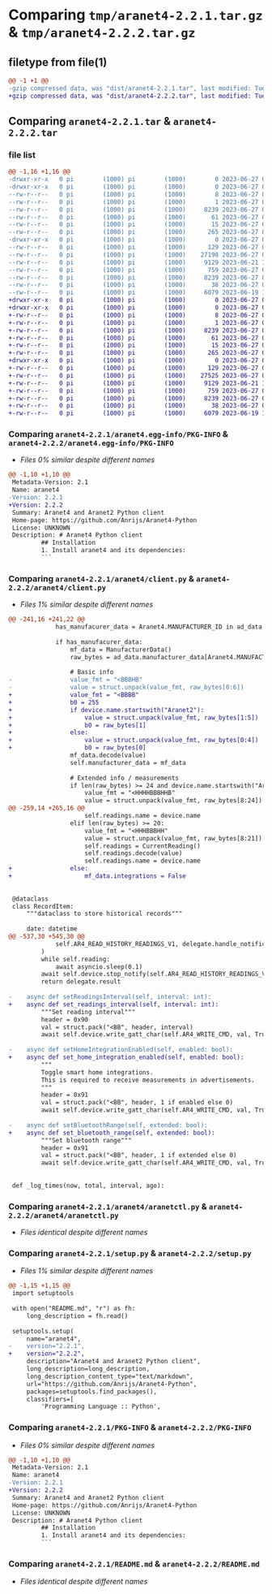 # Comparing `tmp/aranet4-2.2.1.tar.gz` & `tmp/aranet4-2.2.2.tar.gz`

## filetype from file(1)

```diff
@@ -1 +1 @@
-gzip compressed data, was "dist/aranet4-2.2.1.tar", last modified: Tue Jun 27 05:09:49 2023, max compression
+gzip compressed data, was "dist/aranet4-2.2.2.tar", last modified: Tue Jun 27 06:23:34 2023, max compression
```

## Comparing `aranet4-2.2.1.tar` & `aranet4-2.2.2.tar`

### file list

```diff
@@ -1,16 +1,16 @@
-drwxr-xr-x   0 pi        (1000) pi        (1000)        0 2023-06-27 05:09:49.000000 aranet4-2.2.1/
-drwxr-xr-x   0 pi        (1000) pi        (1000)        0 2023-06-27 05:09:49.000000 aranet4-2.2.1/aranet4.egg-info/
--rw-r--r--   0 pi        (1000) pi        (1000)        8 2023-06-27 05:09:48.000000 aranet4-2.2.1/aranet4.egg-info/top_level.txt
--rw-r--r--   0 pi        (1000) pi        (1000)        1 2023-06-27 05:09:48.000000 aranet4-2.2.1/aranet4.egg-info/dependency_links.txt
--rw-r--r--   0 pi        (1000) pi        (1000)     8239 2023-06-27 05:09:48.000000 aranet4-2.2.1/aranet4.egg-info/PKG-INFO
--rw-r--r--   0 pi        (1000) pi        (1000)       61 2023-06-27 05:09:48.000000 aranet4-2.2.1/aranet4.egg-info/entry_points.txt
--rw-r--r--   0 pi        (1000) pi        (1000)       15 2023-06-27 05:09:48.000000 aranet4-2.2.1/aranet4.egg-info/requires.txt
--rw-r--r--   0 pi        (1000) pi        (1000)      265 2023-06-27 05:09:48.000000 aranet4-2.2.1/aranet4.egg-info/SOURCES.txt
-drwxr-xr-x   0 pi        (1000) pi        (1000)        0 2023-06-27 05:09:49.000000 aranet4-2.2.1/aranet4/
--rw-r--r--   0 pi        (1000) pi        (1000)      129 2023-06-27 05:03:48.000000 aranet4-2.2.1/aranet4/__init__.py
--rw-r--r--   0 pi        (1000) pi        (1000)    27198 2023-06-27 05:02:15.000000 aranet4-2.2.1/aranet4/client.py
--rw-r--r--   0 pi        (1000) pi        (1000)     9129 2023-06-21 19:45:41.000000 aranet4-2.2.1/aranet4/aranetctl.py
--rw-r--r--   0 pi        (1000) pi        (1000)      759 2023-06-27 05:03:53.000000 aranet4-2.2.1/setup.py
--rw-r--r--   0 pi        (1000) pi        (1000)     8239 2023-06-27 05:09:49.000000 aranet4-2.2.1/PKG-INFO
--rw-r--r--   0 pi        (1000) pi        (1000)       38 2023-06-27 05:09:49.000000 aranet4-2.2.1/setup.cfg
--rw-r--r--   0 pi        (1000) pi        (1000)     6079 2023-06-19 17:40:33.000000 aranet4-2.2.1/README.md
+drwxr-xr-x   0 pi        (1000) pi        (1000)        0 2023-06-27 06:23:34.000000 aranet4-2.2.2/
+drwxr-xr-x   0 pi        (1000) pi        (1000)        0 2023-06-27 06:23:34.000000 aranet4-2.2.2/aranet4.egg-info/
+-rw-r--r--   0 pi        (1000) pi        (1000)        8 2023-06-27 06:23:33.000000 aranet4-2.2.2/aranet4.egg-info/top_level.txt
+-rw-r--r--   0 pi        (1000) pi        (1000)        1 2023-06-27 06:23:33.000000 aranet4-2.2.2/aranet4.egg-info/dependency_links.txt
+-rw-r--r--   0 pi        (1000) pi        (1000)     8239 2023-06-27 06:23:33.000000 aranet4-2.2.2/aranet4.egg-info/PKG-INFO
+-rw-r--r--   0 pi        (1000) pi        (1000)       61 2023-06-27 06:23:33.000000 aranet4-2.2.2/aranet4.egg-info/entry_points.txt
+-rw-r--r--   0 pi        (1000) pi        (1000)       15 2023-06-27 06:23:33.000000 aranet4-2.2.2/aranet4.egg-info/requires.txt
+-rw-r--r--   0 pi        (1000) pi        (1000)      265 2023-06-27 06:23:33.000000 aranet4-2.2.2/aranet4.egg-info/SOURCES.txt
+drwxr-xr-x   0 pi        (1000) pi        (1000)        0 2023-06-27 06:23:34.000000 aranet4-2.2.2/aranet4/
+-rw-r--r--   0 pi        (1000) pi        (1000)      129 2023-06-27 06:22:51.000000 aranet4-2.2.2/aranet4/__init__.py
+-rw-r--r--   0 pi        (1000) pi        (1000)    27525 2023-06-27 06:21:39.000000 aranet4-2.2.2/aranet4/client.py
+-rw-r--r--   0 pi        (1000) pi        (1000)     9129 2023-06-21 19:45:41.000000 aranet4-2.2.2/aranet4/aranetctl.py
+-rw-r--r--   0 pi        (1000) pi        (1000)      759 2023-06-27 06:22:40.000000 aranet4-2.2.2/setup.py
+-rw-r--r--   0 pi        (1000) pi        (1000)     8239 2023-06-27 06:23:34.000000 aranet4-2.2.2/PKG-INFO
+-rw-r--r--   0 pi        (1000) pi        (1000)       38 2023-06-27 06:23:34.000000 aranet4-2.2.2/setup.cfg
+-rw-r--r--   0 pi        (1000) pi        (1000)     6079 2023-06-19 17:40:33.000000 aranet4-2.2.2/README.md
```

### Comparing `aranet4-2.2.1/aranet4.egg-info/PKG-INFO` & `aranet4-2.2.2/aranet4.egg-info/PKG-INFO`

 * *Files 0% similar despite different names*

```diff
@@ -1,10 +1,10 @@
 Metadata-Version: 2.1
 Name: aranet4
-Version: 2.2.1
+Version: 2.2.2
 Summary: Aranet4 and Aranet2 Python client
 Home-page: https://github.com/Anrijs/Aranet4-Python
 License: UNKNOWN
 Description: # Aranet4 Python client
         ## Installation
         1. Install aranet4 and its dependencies:
         ```
```

### Comparing `aranet4-2.2.1/aranet4/client.py` & `aranet4-2.2.2/aranet4/client.py`

 * *Files 1% similar despite different names*

```diff
@@ -241,16 +241,22 @@
             has_manufacurer_data = Aranet4.MANUFACTURER_ID in ad_data.manufacturer_data
 
             if has_manufacurer_data:
                 mf_data = ManufacturerData()
                 raw_bytes = ad_data.manufacturer_data[Aranet4.MANUFACTURER_ID]
 
                 # Basic info
-                value_fmt = "<BBBHB"
-                value = struct.unpack(value_fmt, raw_bytes[0:6])
+                value_fmt = "<BBBB"
+                b0 = 255
+                if device.name.startswith("Aranet2"):
+                    value = struct.unpack(value_fmt, raw_bytes[1:5])
+                    b0 = raw_bytes[1]
+                else:
+                    value = struct.unpack(value_fmt, raw_bytes[0:4])
+                    b0 = raw_bytes[0]
                 mf_data.decode(value)
                 self.manufacturer_data = mf_data
 
                 # Extended info / measurements
                 if len(raw_bytes) >= 24 and device.name.startswith("Aranet2"):
                     value_fmt = "<HHHHBBBHHB"
                     value = struct.unpack(value_fmt, raw_bytes[8:24])
@@ -259,14 +265,16 @@
                     self.readings.name = device.name
                 elif len(raw_bytes) >= 20:
                     value_fmt = "<HHHBBBHH"
                     value = struct.unpack(value_fmt, raw_bytes[8:21])
                     self.readings = CurrentReading()
                     self.readings.decode(value)
                     self.readings.name = device.name
+                else:
+                    mf_data.integrations = False
 
 
 @dataclass
 class RecordItem:
     """dataclass to store historical records"""
 
     date: datetime
@@ -537,30 +545,30 @@
             self.AR4_READ_HISTORY_READINGS_V1, delegate.handle_notification
         )
         while self.reading:
             await asyncio.sleep(0.1)
         await self.device.stop_notify(self.AR4_READ_HISTORY_READINGS_V1)
         return delegate.result
 
-    async def setReadingsInterval(self, interval: int):
+    async def set_readings_interval(self, interval: int):
         """Set reading interval"""
         header = 0x90
         val = struct.pack("<BB", header, interval)
         await self.device.write_gatt_char(self.AR4_WRITE_CMD, val, True)
 
-    async def setHomeIntegrationEnabled(self, enabled: bool):
+    async def set_home_integration_enabled(self, enabled: bool):
         """
         Toggle smart home integrations.
         This is required to receive measurements in advertisements.
         """
         header = 0x91
         val = struct.pack("<BB", header, 1 if enabled else 0)
         await self.device.write_gatt_char(self.AR4_WRITE_CMD, val, True)
 
-    async def setBluetoothRange(self, extended: bool):
+    async def set_bluetooth_range(self, extended: bool):
         """Set bluetooth range"""
         header = 0x91
         val = struct.pack("<BB", header, 1 if extended else 0)
         await self.device.write_gatt_char(self.AR4_WRITE_CMD, val, True)
 
 
 def _log_times(now, total, interval, ago):
```

### Comparing `aranet4-2.2.1/aranet4/aranetctl.py` & `aranet4-2.2.2/aranet4/aranetctl.py`

 * *Files identical despite different names*

### Comparing `aranet4-2.2.1/setup.py` & `aranet4-2.2.2/setup.py`

 * *Files 1% similar despite different names*

```diff
@@ -1,15 +1,15 @@
 import setuptools
 
 with open("README.md", "r") as fh:
     long_description = fh.read()
 
 setuptools.setup(
     name="aranet4",
-    version="2.2.1",
+    version="2.2.2",
     description="Aranet4 and Aranet2 Python client",
     long_description=long_description,
     long_description_content_type="text/markdown",
     url="https://github.com/Anrijs/Aranet4-Python",
     packages=setuptools.find_packages(),
     classifiers=[
         'Programming Language :: Python',
```

### Comparing `aranet4-2.2.1/PKG-INFO` & `aranet4-2.2.2/PKG-INFO`

 * *Files 0% similar despite different names*

```diff
@@ -1,10 +1,10 @@
 Metadata-Version: 2.1
 Name: aranet4
-Version: 2.2.1
+Version: 2.2.2
 Summary: Aranet4 and Aranet2 Python client
 Home-page: https://github.com/Anrijs/Aranet4-Python
 License: UNKNOWN
 Description: # Aranet4 Python client
         ## Installation
         1. Install aranet4 and its dependencies:
         ```
```

### Comparing `aranet4-2.2.1/README.md` & `aranet4-2.2.2/README.md`

 * *Files identical despite different names*


